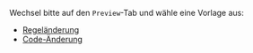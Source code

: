 Wechsel bitte auf den `Preview`-Tab und wähle eine Vorlage aus:
* [Regeländerung](?expand=1&template=rule_change.md)
* [Code-Änderung](?expand=1&template=code_change.md)